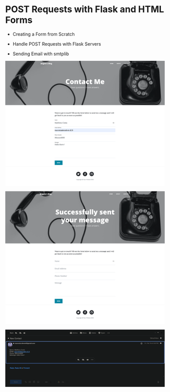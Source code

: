 # POST Requests with Flask and HTML Forms

- Creating a Form from Scratch

- Handle POST Requests with Flask Servers

- Sending Email with smtplib

![alt text](https://github.com/macosta-42/100_days_of_code/blob/main/4_Advanced/day60_Contact_Form/screencapture-127-0-0-1-5000-contact-2021-02-19-14_56_46.png?raw=true)

![alt text](https://github.com/macosta-42/100_days_of_code/blob/main/4_Advanced/day60_Contact_Form/screencapture-127-0-0-1-5000-contact-2021-02-19-14_58_53.png?raw=true)

![alt text](https://github.com/macosta-42/100_days_of_code/blob/main/4_Advanced/day60_Contact_Form/Screenshot%202021-02-19%20at%2015.00.41.png?raw=true)